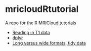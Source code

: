 # mricloudRtutorial
A repo for the R MRICloud tutorials

- [Reading in T1 data](https://bcaffo.github.io/MRIcloudTutorial/readingInData/readingInMRIcloudData.html#1)
- [dplyr](https://bcaffo.github.io/MRIcloudTutorial//dplyr/dplyr.html)
- [Long versus wide formats, tidy data](https://bcaffo.github.com/MRIcloudTutorial/longVwide/longVwide.html)

